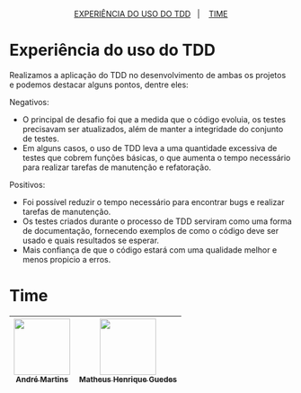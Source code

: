 <p align="center">
  <a href="#experiência-do-uso-do-tdd">EXPERIÊNCIA DO USO DO TDD</a>&nbsp;&nbsp;&nbsp;|&nbsp;&nbsp;&nbsp;
  <a href="#time">TIME</a>
</p>

# Experiência do uso do TDD

Realizamos a aplicação do TDD no desenvolvimento de ambas os projetos e podemos destacar alguns pontos, dentre eles: 

Negativos:
- O principal de desafio foi que a medida que o código evoluia, os testes precisavam ser atualizados, além de manter a integridade do conjunto de testes.
- Em alguns casos, o uso de TDD leva a uma quantidade excessiva de testes que cobrem funções básicas, o que aumenta o tempo necessário para realizar tarefas de manutenção e refatoração.

Positivos: 
- Foi possível reduzir o tempo necessário para encontrar bugs e realizar tarefas de manutenção.
- Os testes criados durante o processo de TDD serviram como uma forma de documentação, fornecendo exemplos de como o código deve ser usado e quais resultados se esperar.
- Mais confiança de que o código estará com uma qualidade melhor e menos propicio a erros.

# Time
  
| [<img src="https://media.licdn.com/dms/image/D4D03AQF0XzMNJ5Cj_Q/profile-displayphoto-shrink_400_400/0/1677674379813?e=1686787200&v=beta&t=GIlf14NN5A3Y3AwSbsCttMvKl8xa93v6gnbTK_uVM9A" width="100px;" /><br /><sub><b>André Martins</b></sub>](https://www.linkedin.com/in/andrelmmartins/)<br /> | [<img src="https://media.licdn.com/dms/image/C4E03AQFF4SlSxQqbqw/profile-displayphoto-shrink_400_400/0/1588904568013?e=1686787200&v=beta&t=Uv356WH66ya-PdipIu5T6Sxtz12hEKq5xHwbhJV-Yv8" width="100px;"/><br /><sub><b>Matheus Henrique Guedes</b></sub>](https://www.linkedin.com/in/matheushgo/)<br /> | 
| :---: | :---: |
